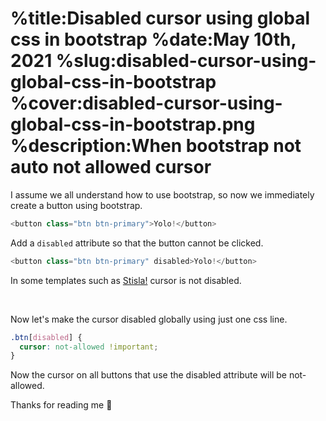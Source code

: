 %title:Disabled cursor using global css in bootstrap
%date:May 10th, 2021
%slug:disabled-cursor-using-global-css-in-bootstrap
%cover:disabled-cursor-using-global-css-in-bootstrap.png
%description:When bootstrap not auto not allowed cursor
==========

I assume we all understand how to use bootstrap, so now we immediately create a button using bootstrap.

```php
<button class="btn btn-primary">Yolo!</button>
```

Add a `disabled` attribute so that the button cannot be clicked.

```php
<button class="btn btn-primary" disabled>Yolo!</button>
```

In some templates such as [Stisla!](https://demo.getstisla.com/bootstrap-buttons.html) cursor is not disabled.

<br />

Now let's make the cursor disabled globally using just one css line.

```css
.btn[disabled] {
  cursor: not-allowed !important;
}
```

Now the cursor on all buttons that use the disabled attribute will be not-allowed.

Thanks for reading me 💞
